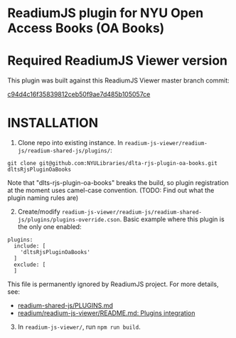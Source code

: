 ReadiumJS plugin for NYU Open Access Books (OA Books)
=====================================================

# Required ReadiumJS Viewer version

This plugin was built against this ReadiumJS Viewer master branch commit:

[c94d4c16f35839812ceb50f9ae7d485b105057ce](https://github.com/readium/readium-js-viewer/commit/c94d4c16f35839812ceb50f9ae7d485b105057ce)

# INSTALLATION

1) Clone repo into existing instance.  In `readium-js-viewer/readium-js/readium-shared-js/plugins/`:

```Shell
git clone git@github.com:NYULibraries/dlta-rjs-plugin-oa-books.git dltsRjsPluginOaBooks
```

Note that "dlts-rjs-plugin-oa-books" breaks the build, so plugin registration at
the moment uses camel-case convention.
(TODO: Find out what the plugin naming rules are)

2) Create/modify `readium-js-viewer/readium-js/readium-shared-js/plugins/plugins-override.cson`.  Basic example where this plugin is the only one enabled:

```
plugins:
  include: [
    'dltsRjsPluginOaBooks'
  ]
  exclude: [
  ]
```

This file is permanently ignored by ReadiumJS project.  For more details, see:
* [readium-shared-js/PLUGINS.md](https://github.com/readium/readium-shared-js)
* [readium/readium-js-viewer/README.md: Plugins integration](https://github.com/readium)

3) In `readium-js-viewer/`, run `npm run build`.

